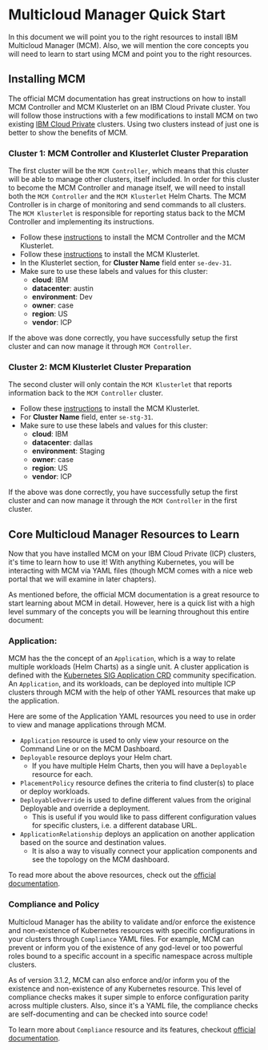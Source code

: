 # Multicloud Manager Quick Start
In this document we will point you to the right resources to install IBM Multicloud Manager (MCM). Also, we will mention the core concepts you will need to learn to start using MCM and point you to the right resources.

## Installing MCM
The official MCM documentation has great instructions on how to install MCM Controller and MCM Klusterlet on an IBM Cloud Private cluster. You will follow those instructions with a few modifications to install MCM on two existing [IBM Cloud Private](https://www.ibm.com/support/knowledgecenter/en/SSBS6K_3.1.2/kc_welcome_containers.html) clusters. Using two clusters instead of just one is better to show the benefits of MCM.

### Cluster 1: MCM Controller and Klusterlet Cluster Preparation
The first cluster will be the `MCM Controller`, which means that this cluster will be able to manage other clusters, itself included. In order for this cluster to become the MCM Controller and manage itself, we will need to install both the `MCM Controller` and the `MCM Klusterlet` Helm Charts. The MCM Controller is in charge of monitoring and send commands to all clusters. The `MCM Klusterlet` is responsible for reporting status back to the MCM Controller and implementing its instructions.

  * Follow these [instructions](https://www.ibm.com/support/knowledgecenter/SSBS6K_3.1.2/mcm/installing/install.html) to install the MCM Controller and the MCM Klusterlet.
  * Follow these [instructions](https://www.ibm.com/support/knowledgecenter/SSBS6K_3.1.2/mcm/installing/klusterlet.html) to install the MCM Klusterlet.
  * In the Klusterlet section, for **Cluster Name** field enter `se-dev-31`.
  * Make sure to use these labels and values for this cluster:
    + **cloud**: IBM
    + **datacenter**: austin
    + **environment**: Dev
    + **owner**: case
    + **region**: US
    + **vendor**: ICP

If the above was done correctly, you have successfully setup the first cluster and can now manage it through `MCM Controller`.

### Cluster 2: MCM Klusterlet Cluster Preparation
The second cluster will only contain the `MCM Klusterlet` that reports information back to the `MCM Controller` cluster.

  * Follow these [instructions](https://www.ibm.com/support/knowledgecenter/SSBS6K_3.1.2/mcm/installing/klusterlet.html) to install the MCM Klusterlet.
  * For **Cluster Name** field, enter `se-stg-31`.
  * Make sure to use these labels and values for this cluster:
    + **cloud**: IBM
    + **datacenter**: dallas
    + **environment**: Staging
    + **owner**: case
    + **region**: US
    + **vendor**: ICP

If the above was done correctly, you have successfully setup the first cluster and can now manage it through the `MCM Controller` in the first cluster.

## Core Multicloud Manager Resources to Learn
Now that you have installed MCM on your IBM Cloud Private (ICP) clusters, it's time to learn how to use it! With anything Kubernetes, you will be interacting with MCM via YAML files (though MCM comes with a nice web portal that we will examine in later chapters).

As mentioned before, the official MCM documentation is a great resource to start learning about MCM in detail. However, here is a quick list with a high level summary of the concepts you will be learning throughout this entire document:

### Application:
MCM has the the concept of an `Application`, which is a way to relate multiple workloads (Helm Charts) as a single unit. A cluster application is defined with the [Kubernetes SIG Application CRD](https://github.com/kubernetes-sigs/application) community specification. An `Application`, and its workloads, can be deployed into multiple ICP clusters through MCM with the help of other YAML resources that make up the application.

Here are some of the Application YAML resources you need to use in order to view and manage applications through MCM.
  * `Application` resource is used to only view your resource on the Command Line or on the MCM Dashboard.
  * `Deployable` resource deploys your Helm chart.
    + If you have multiple Helm Charts, then you will have a `Deployable` resource for each.
  * `PlacementPolicy` resource defines the criteria to find cluster(s) to place or deploy workloads.
  * `DeployableOverride` is used to define different values from the original Deployable and override a deployment.
    + This is useful if you would like to pass different configuration values for specific clusters, i.e. a different database URL.
  * `ApplicationRelationship` deploys an application on another application based on the source and destination values.
    + It is also a way to visually connect your application components and see the topology on the MCM dashboard.

To read more about the above resources, check out the [official documentation](https://www.ibm.com/support/knowledgecenter/SSBS6K_3.1.2/mcm/applications/apps_overview.html#application-resource).

### Compliance and Policy
Multicloud Manager has the ability to validate and/or enforce the existence and non-existence of Kubernetes resources with specific configurations in your clusters through `Compliance` YAML files. For example, MCM can prevent or inform you of the existence of any god-level or too powerful roles bound to a specific account in a specific namespace across multiple clusters.

As of version 3.1.2, MCM can also enforce and/or inform you of the existence and non-existence of any Kubernetes resource. This level of compliance checks makes it super simple to enforce configuration parity across multiple clusters. Also, since it's a YAML file, the compliance checks are self-documenting and can be checked into source code!

To learn more about `Compliance` resource and its features, checkout [official documentation](https://www.ibm.com/support/knowledgecenter/SSBS6K_3.1.2/mcm/compliance/policy_overview.html).